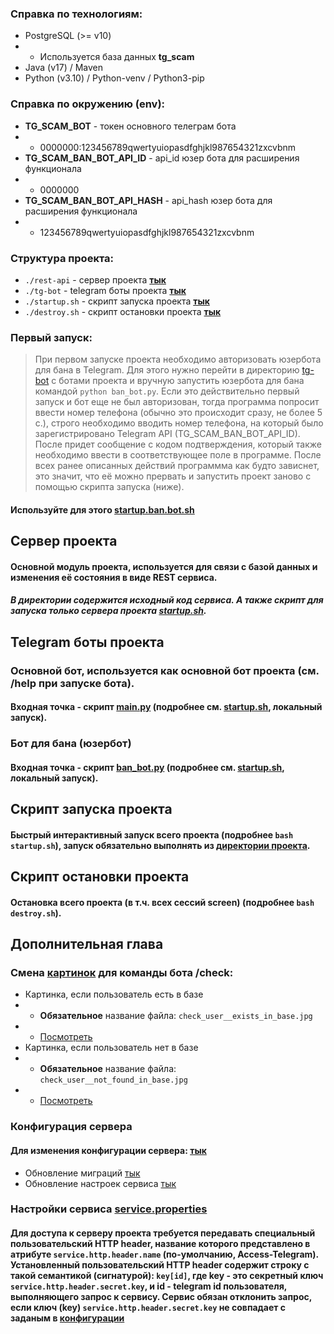 ### Справка по технологиям:
- PostgreSQL (>= v10)
- - Используется база данных **tg_scam**
- Java (v17) / Maven
- Python (v3.10) / Python-venv / Python3-pip

### Справка по окружению (env):
- **TG_SCAM_BOT** - токен основного телеграм бота
- - 0000000:123456789qwertyuiopasdfghjkl987654321zxcvbnm
- **TG_SCAM_BAN_BOT_API_ID** - api_id юзер бота для расширения функционала
- - 0000000
- **TG_SCAM_BAN_BOT_API_HASH** - api_hash юзер бота для расширения функционала
- - 123456789qwertyuiopasdfghjkl987654321zxcvbnm
 
### Структура проекта:
- ```./rest-api``` - сервер проекта  **[тык](./rest-api)**
- ```./tg-bot``` - telegram боты проекта  **[тык](./tg-bot)**
- ```./startup.sh``` - скрипт запуска проекта  **[тык](./startup.sh)**
- ```./destroy.sh``` - скрипт остановки проекта  **[тык](./destroy.sh)**

### Первый запуск:
> При первом запуске проекта необходимо авторизовать юзербота для бана в Telegram. Для этого нужно перейти в директорию [tg-bot](./tg-bot) с ботами проекта и вручную запустить юзербота для бана командой ```python ban_bot.py```. Если это действительно первый запуск и бот еще не был авторизован, тогда программа попросит ввести номер телефона (обычно это происходит сразу, не более 5 с.), строго необходимо вводить номер телефона, на который было зарегистрировано Telegram API (TG_SCAM_BAN_BOT_API_ID). После придет сообщение с кодом подтверждения, который также необходимо ввести в соответствующее поле в программе. После всех ранее описанных действий программма как будто зависнет, это значит, что её можно прервать и запустить проект заново с помощью скрипта запуска (ниже).
#### Используйте для этого [startup.ban.bot.sh](scam-bot/tg-bot/startup.ban.bot.sh)

## Сервер проекта
#### Основной модуль проекта, используется для связи с базой данных и изменения её состояния в виде REST сервиса.
##### В директории содержится исходный код сервиса. А также скрипт для запуска **только** сервера проекта [startup.sh](./rest-api/startup.sh).

## Telegram боты проекта
### Основной бот, используется как основной бот проекта (см. /help при запуске бота).
#### Входная точка - скрипт [main.py](./tg-bot/main.py) (подробнее см. [startup.sh](./tg-bot/startup.sh), локальный запуск).
### Бот для бана (юзербот)
#### Входная точка - скрипт [ban_bot.py](./tg-bot/ban_bot.py) (подробнее см. [startup.sh](./tg-bot/startup.sh), локальный запуск).

## Скрипт запуска проекта
#### Быстрый интерактивный запуск всего проекта (подробнее ```bash startup.sh```), **запуск обязательно выполнять из [директории проекта](./)**.

## Скрипт остановки проекта
#### Остановка всего проекта **(в т.ч. всех сессий screen)** (подробнее ```bash destroy.sh```).

## Дополнительная глава
### Смена [картинок](./tg-bot/assets) для команды бота /check:
- Картинка, если пользователь есть в базе
- - **Обязательное** название файла: ```check_user__exists_in_base.jpg```
- - [Посмотреть](./tg-bot/assets/check_user__exists_in_base.jpg)
- Картинка, если пользователь нет в базе
- - **Обязательное** название файла: ```check_user__not_found_in_base.jpg```
- - [Посмотреть](./tg-bot/assets/check_user__not_found_in_base.jpg)
 
### Конфигурация сервера
#### Для изменения конфигурации сервера:  [тык](./rest-api/src/main/resources/)
- Обновление миграций  [тык](./rest-api/src/main/resources/db/migration/)
- Обновление настроек сервиса  [тык](./rest-api/src/main/resources/service.properties)

### Настройки сервиса [service.properties](./rest-api/src/main/resources/service.properties)
#### Для доступа к серверу проекта требуется передавать специальный пользовательский HTTP header, название которого представлено в атрибуте ```service.http.header.name``` (по-умолчанию, Access-Telegram). Установленный пользовательский HTTP header содержит строку с такой семантикой (сигнатурой): ```key[id]```, где key - это секретный ключ ```service.http.header.secret.key```, и id - telegram id пользователя, выполняющего запрос к сервису. Сервис обязан отклонить запрос, если ключ (key) ```service.http.header.secret.key``` не совпадает с заданым в [конфигурации](./rest-api/src/main/resources/service.properties)
